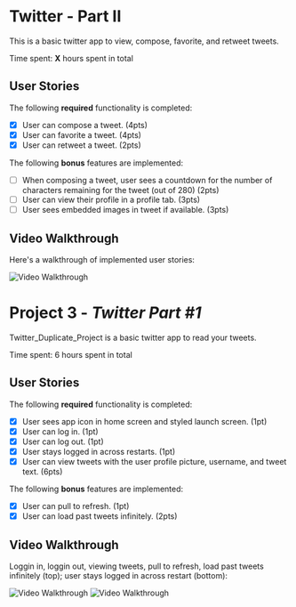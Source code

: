 # Twitter - Part II

This is a basic twitter app to view, compose, favorite, and retweet tweets.

Time spent: **X** hours spent in total

## User Stories

The following **required** functionality is completed:

- [x] User can compose a tweet. (4pts)
- [x] User can favorite a tweet. (4pts)
- [x] User can retweet a tweet. (2pts)

The following **bonus** features are implemented:

- [ ] When composing a tweet, user sees a countdown for the number of characters remaining for the tweet (out of 280) (2pts)
- [ ] User can view their profile in a profile tab. (3pts)
- [ ] User sees embedded images in tweet if available. (3pts)

## Video Walkthrough

Here's a walkthrough of implemented user stories:

<img src='https://media.giphy.com/media/NL9b87L2pbb75wmXHY/giphy.gif' title='Video Walkthrough' width='' alt='Video Walkthrough' />

# Project 3 - *Twitter Part #1*

Twitter_Duplicate_Project is a basic twitter app to read your tweets.

Time spent: 6 hours spent in total

## User Stories

The following **required** functionality is completed:

- [X] User sees app icon in home screen and styled launch screen. (1pt)
- [X] User can log in. (1pt)
- [X] User can log out. (1pt)
- [X] User stays logged in across restarts. (1pt)
- [X] User can view tweets with the user profile picture, username, and tweet text. (6pts)

The following **bonus** features are implemented:

- [X] User can pull to refresh. (1pt)
- [X] User can load past tweets infinitely. (2pts)

## Video Walkthrough

Loggin in, loggin out, viewing tweets, pull to refresh, load past tweets infinitely (top); user stays logged in across restart (bottom):

<img src='https://media.giphy.com/media/9eiSsE77Av3GvsTtep/giphy-downsized.gif' title='Video Walkthrough' width='' alt='Video Walkthrough' />
<img src='https://media.giphy.com/media/wu8c7MKe9OT5AzHHy7/giphy.gif' title='Video Walkthrough' width='' alt='Video Walkthrough' />


